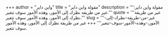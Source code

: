 +++
author = "واين داير"
title = "مقولة واين داير"
description = '''مقولة واين داير: غير من طريقة نظرك إلى الأمور، وهذه الأمور سوف تتغير.'''
quote = '''غير من طريقة نظرك إلى الأمور، وهذه الأمور سوف تتغير.'''
slug = '''غير-من-طريقة-نظرك-إلى-الأمور،-وهذه-الأمور-سوف-تتغير'''
+++
غير من طريقة نظرك إلى الأمور، وهذه الأمور سوف تتغير.
